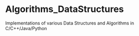 # Algorithms_DataStructures

Implementations of various Data Structures and Algorithms in C/C++/Java/Python

